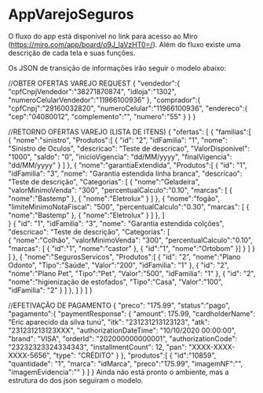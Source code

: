 # AppVarejoSeguros

O fluxo do app está disponível no link para acesso ao Miro (https://miro.com/app/board/o9J_laVzHT0=/).
Além do fluxo existe uma descrição de cada tela e suas funções.

Os JSON de transição de informações irão seguir o modelo abaixo:

 //OBTER OFERTAS VAREJO REQUEST
 {
   "vendedor":{
      "cpfCnpjVendedor":"38271870874",
      "idloja":"1302",
      "numeroCelularVendedor":"11966100936"
   },
  "comprador":{
    "cpfCnpj":"29160032820",
    "numeroCelular":"11966100936",
    "endereco":{
        "cep":"04080012",
        "complemento":"",
        "numero":"55"
    	}
    }
}

//RETORNO OFERTAS VAREJO (LISTA DE ITENS)
{
	"ofertas":
	[
		{
			"familias":[
				{
					"nome":"sinistro",
					"Produtos":[
							{
								"id": "2",
								"idFamilia": "1",
								"nome": "Sinistro de Oculos",
								"descricao": "Teste de descricao",
								"ValorDisponivel": "1000",
								"saldo": "0",
								"inicioVigencia": "dd/MM/yyyy",
								"finalVigencia": "dd/MM/yyyy"
							}
					]
				},
				{
					"nome":"garantiaExtendida",
					"Produtos":[
							{
								"id": "1",
								"idFamilia": "3",
								"nome": "Garantia estendida linha branca",
								"descricao": "Teste de descrição",
								"Categorias":
								[
									{
										"nome":"Geladeira",
										"valorMinimoVenda": "300",
										"percentualCalculo":"0.10",
										"marcas":
										[
											{
												"nome":"Bastemp"
											},
											{
												"nome":"Eletrolux"
											}
										]
									},
									{
										"nome":"fogão",
										"limiteMinimoNotaFiscal": "500",
										"percentualCalculo":"0.30",
										"marcas":
										[
											{
												"nome":"Bastemp"
											},
											{
												"nome":"Eletrolux"
											}
										]
									},
								]	
							}
							{
								"id": "1",
								"idFamilia": "3",
								"nome": "Garantia estendida colções",
								"descricao": "Teste de descrição",
								"Categorias":
								[	
									{
										"nome":"Colhão",
										"valorMinimoVenda": "300",
										"percentualCalculo":"0.10",
										"marcas":
										[
											{
												"id":"1",
												"nome":"castor"
											},
											{
												"id":"1",
												"nome":"Ortobom"
											}]
									}
								]
							}
					]
				},
				{
					"nome":"SegurosServicos",
					"Produtos":[
						{
							"id": "2",
							"nome":"Plano Odonto",
							"Tipo":"Saúde",
							"Valor":"200",
							"idFamilia": "1"
						},
						{
							"id": "2",
							"nome":"Plano Pet",
							"Tipo":"Pet",
							"Valor":"500",
							"idFamilia": "1"
						},
						{
							"id": "2",
							"nome":"higienização de estofados",
							"Tipo":"Casa",
							"Valor":"100",
							"idFamilia": "2"
						}
					]
				},
			]
		}
	]
}

//EFETIVAÇÃO DE PAGAMENTO
{
	"preco": "175.99",
	"status":"pago",
     "pagamento":{
        "paymentResponse":
	     {
			"amount": 175.99,
			"cardholderName": "Eric aparecido da silva tunú",
			"itk": "231231213123123", 
			"atk": "231231213123XXX",
			"authorizationDateTime": "10/10/2020 00:00:00",
			"brand": "VISA",
			"orderId": "202000000000001",
			"authorizationCode": "23232323324334343",
			"installmentCount": 12,
			"pan": "XXXX-XXXX-XXXX-5656",
			"type": "CRÉDITO"
	    }
    },
	"produtos":[
		{
			"id":"10859",
			"quantidade": "1",
			"marca": "idMarca",
			"preco":"175.99",
			"imagemNF":"<imagem>",
			"imagemEvidencia":"<imagem>"
		}
	]
}
Ainda não está pronto o ambiente, mas a estrutura do dos json seguiram o modelo.
